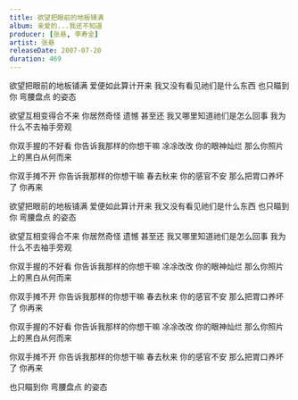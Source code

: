 ```yaml
---
title: 欲望把眼前的地板铺满
album: 亲爱的...我还不知道
producer: [张悬, 李寿全]
artist: 张悬
releaseDate: 2007-07-20
duration: 469
---
```

欲望把眼前的地板铺满
爱便如此算计开来
我又没有看见祂们是什么东西
也只瞄到你 弯腰盘点 的姿态

欲望互相变得合不来
你居然奇怪 遗憾 甚至还
我又哪里知道祂们是怎么回事
我为什么不去袖手旁观

你双手握的不好看
你告诉我那样的你想干嘛 凃凃改改
你的眼神灿烂
那么你照片上的黑白从何而来

你双手摊不开
你告诉我那样的你想干嘛 春去秋来
你的感官不安
那么把胃口养坏了
你再来

欲望把眼前的地板铺满
爱便如此算计开来
我又没有看见祂们是什么东西
也只瞄到你 弯腰盘点 的姿态

欲望互相变得合不来
你居然奇怪 遗憾 甚至还
我又哪里知道祂们是怎么回事
我为什么不去袖手旁观

你双手握的不好看
你告诉我那样的你想干嘛 凃凃改改
你的眼神灿烂
那么你照片上的黑白从何而来

你双手摊不开
你告诉我那样的你想干嘛 春去秋来
你的感官不安
那么把胃口养坏了
你再来

你双手握的不好看
你告诉我那样的你想干嘛 凃凃改改
你的眼神灿烂
那么你照片上的黑白从何而来

你双手摊不开
你告诉我那样的你想干嘛 春去秋来
你的感官不安
那么把胃口养坏了
你再来

也只瞄到你 弯腰盘点 的姿态